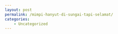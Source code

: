 ```yaml
---
layout: post
permalink: /mimpi-hanyut-di-sungai-tapi-selamat/
categories:
    - Uncategorized
---
```


